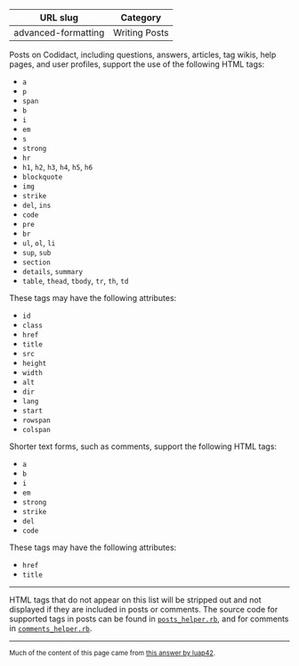 | URL slug | Category |
|:--------:|:--------:|
| advanced-formatting | Writing Posts |

Posts on Codidact, including questions, answers, articles, tag wikis, help pages, and user profiles, support the use of the following HTML tags:

- `a`
- `p`
- `span`
- `b`
- `i`
- `em`
- `s`
- `strong`
- `hr`
- `h1`, `h2`, `h3`, `h4`, `h5`, `h6`
- `blockquote`
- `img`
- `strike`
- `del`, `ins`
- `code`
- `pre`
- `br`
- `ul`, `ol`, `li`
- `sup`, `sub`
- `section`
- `details`, `summary`
- `table`, `thead`, `tbody`, `tr`, `th`, `td`

These tags may have the following attributes:

- `id`
- `class`
- `href`
- `title`
- `src`
- `height`
- `width`
- `alt`
- `dir`
- `lang`
- `start`
- `rowspan`
- `colspan`

Shorter text forms, such as comments, support the following HTML tags:


- `a`
- `b`
- `i`
- `em`
- `strong`
- `strike`
- `del`
- `code`

These tags may have the following attributes:

- `href`
- `title`

---

HTML tags that do not appear on this list will be stripped out and not displayed if they are included in posts or comments. The source code for supported tags in posts can be found in [`posts_helper.rb`](https://github.com/codidact/qpixel/blob/develop/app/helpers/posts_helper.rb#L46), and for comments in [`comments_helper.rb`](https://github.com/codidact/qpixel/blob/develop/app/helpers/comments_helper.rb#L81).

---

<sub>Much of the content of this page came from [this answer by luap42](https://meta.codidact.com/posts/277420/277424#answer-277424).</sub>
